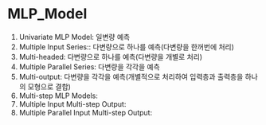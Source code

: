 # MLP_Model

1. Univariate MLP Model: 일변량 예측 
2. Multiple Input Series:: 다변량으로 하나를 예측(다변량을 한꺼번에 처리)
3. Multi-headed: 다변량으로 하나를 예측(다변량을 개별로 처리)
4. Multiple Parallel Series: 다변량을 각각을 예측
5. Multi-output: 다변량을 각각을 예측(개별적으로 처리하여 입력층과 출력층을 하나의 모형으로 결합)
6. Multi-step MLP Models:
7. Multiple Input Multi-step Output:
8. Multiple Parallel Input Multi-step Output:
